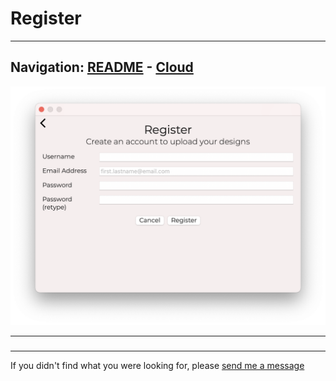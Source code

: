 # Register


---
Navigation: [README](README.md) - [Cloud](Cloud.md)
---






![Image](media/images/cloudRegister.png)


---


### 








### 











---

If you didn't find what you were looking for, please [send me a message](mailto:contact+help@haptrix.com)